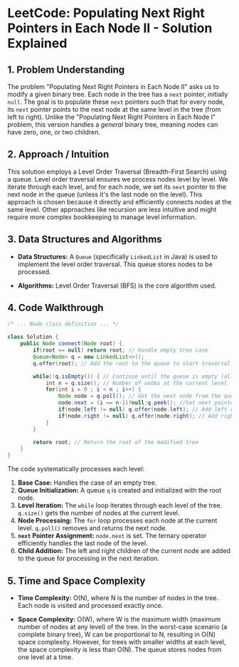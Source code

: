 # LeetCode: Populating Next Right Pointers in Each Node II - Solution Explained

## 1. Problem Understanding

The problem "Populating Next Right Pointers in Each Node II" asks us to modify a given binary tree.  Each node in the tree has a `next` pointer, initially `null`. The goal is to populate these `next` pointers such that for every node, its `next` pointer points to the next node at the same level in the tree (from left to right).  Unlike the "Populating Next Right Pointers in Each Node I" problem, this version handles a *general* binary tree, meaning nodes can have zero, one, or two children.


## 2. Approach / Intuition

This solution employs a Level Order Traversal (Breadth-First Search) using a queue.  Level order traversal ensures we process nodes level by level.  We iterate through each level, and for each node, we set its `next` pointer to the next node in the queue (unless it's the last node on the level). This approach is chosen because it directly and efficiently connects nodes at the same level.  Other approaches like recursion are less intuitive and might require more complex bookkeeping to manage level information.


## 3. Data Structures and Algorithms

* **Data Structures:**  A `Queue` (specifically `LinkedList` in Java) is used to implement the level order traversal. This queue stores nodes to be processed.

* **Algorithms:** Level Order Traversal (BFS) is the core algorithm used.


## 4. Code Walkthrough

```java
/* ... Node class definition ... */

class Solution {
    public Node connect(Node root) {
        if(root == null) return root; // Handle empty tree case
        Queue<Node> q = new LinkedList<>();
        q.offer(root); // Add the root to the queue to start traversal

        while(!q.isEmpty()) { // Continue until the queue is empty (all levels processed)
            int n = q.size(); // Number of nodes at the current level
            for(int i = 0 ; i < n ; i++) {
                Node node = q.poll(); // Get the next node from the queue
                node.next = (i == n-1)?null:q.peek(); //Set next pointer; null if last node on the level, otherwise to the next node in the queue
                if(node.left != null) q.offer(node.left); // Add left child to the queue
                if(node.right != null) q.offer(node.right); // Add right child to the queue
            }
        }

        return root; // Return the root of the modified tree
    }
}
```

The code systematically processes each level:

1. **Base Case:** Handles the case of an empty tree.
2. **Queue Initialization:** A queue `q` is created and initialized with the root node.
3. **Level Iteration:** The `while` loop iterates through each level of the tree. `q.size()` gets the number of nodes at the current level.
4. **Node Processing:** The `for` loop processes each node at the current level. `q.poll()` removes and returns the next node.
5. **`next` Pointer Assignment:** `node.next` is set. The ternary operator efficiently handles the last node of the level.
6. **Child Addition:**  The left and right children of the current node are added to the queue for processing in the next iteration.


## 5. Time and Space Complexity

* **Time Complexity:** O(N), where N is the number of nodes in the tree. Each node is visited and processed exactly once.

* **Space Complexity:** O(W), where W is the maximum width (maximum number of nodes at any level) of the tree.  In the worst-case scenario (a complete binary tree), W can be proportional to N, resulting in O(N) space complexity.  However, for trees with smaller widths at each level, the space complexity is less than O(N).  The queue stores nodes from one level at a time.
